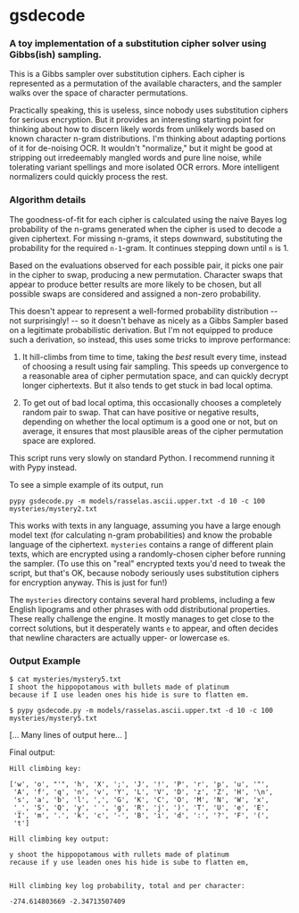 # gsdecode
### A toy implementation of a substitution cipher solver using Gibbs(ish) sampling.

This is a Gibbs sampler over substitution ciphers. Each cipher is represented as a permutation of the available characters, and the sampler walks over the space of character permutations.

Practically speaking, this is useless, since nobody uses substitution ciphers for serious encryption. But it provides an interesting starting point for thinking about how to discern likely words from unlikely words based on known character n-gram distributions. I'm thinking about adapting portions of it for de-noising OCR. It wouldn't "normalize," but it might be good at stripping out irredeemably mangled words and pure line noise, while tolerating variant spellings and more isolated OCR errors. More intelligent normalizers could quickly process the rest.

### Algorithm details

The goodness-of-fit for each cipher is calculated using the naive Bayes log probability of the n-grams generated when the cipher is used to decode a given ciphertext. For missing n-grams, it steps downward, substituting the probability for the required `n-1`-gram. It continues stepping down until `n` is 1.

Based on the evaluations observed for each possible pair, it picks one pair in the cipher to swap, producing a new permutation. Character swaps that appear to produce better results are more likely to be chosen, but all possible swaps are considered and assigned a non-zero probability.

This doesn't appear to represent a well-formed probability distribution -- not surprisingly! -- so it doesn't behave as nicely as a Gibbs Sampler based on a legitimate probabilistic derivation. But I'm not equipped to produce such a derivation, so instead, this uses some tricks to improve performance:

1. It hill-climbs from time to time, taking the _best_ result every time, instead of choosing a result using fair sampling. This speeds up convergence to a reasonable area of cipher permutation space, and can quickly decrypt longer ciphertexts. But it also tends to get stuck in bad local optima.

2. To get out of bad local optima, this occasionally chooses a completely random pair to swap. That can have positive or negative results, depending on whether the local optimum is a good one or not, but on average, it ensures that most plausible areas of the cipher permutation space are explored.

This script runs very slowly on standard Python. I recommend running it with Pypy instead.

To see a simple example of its output, run

    pypy gsdecode.py -m models/rasselas.ascii.upper.txt -d 10 -c 100 mysteries/mystery2.txt

This works with texts in any language, assuming you have a large enough model text (for calculating n-gram probabilities) and know the probable language of the ciphertext. `mysteries` contains a range of different plain texts, which are encrypted using a randomly-chosen cipher before running the sampler. (To use this on "real" encrypted texts you'd need to tweak the script, but that's OK, because nobody seriously uses substitution ciphers for encryption anyway. This is just for fun!)

The `mysteries` directory contains several hard problems, including a few English lipograms and other phrases with odd distributional properties. These really challenge the engine. It mostly manages to get close to the correct solutions, but it desperately wants `e` to appear, and often decides that newline characters are actually upper- or lowercase `e`s.

### Output Example

```
$ cat mysteries/mystery5.txt 
I shoot the hippopotamous with bullets made of platinum
because if I use leaden ones his hide is sure to flatten em.

$ pypy gsdecode.py -m models/rasselas.ascii.upper.txt -d 10 -c 100 mysteries/mystery5.txt 
```
[... Many lines of output here... ]

Final output:

```
Hill climbing key: 

['w', 'o', "'", 'h', 'X', ';', 'J', '!', 'P', 'r', 'p', 'u', '"', 
 'A', 'f', 'q', 'n', 'v', 'Y', 'L', 'V', 'D', 'z', 'Z', 'H', '\n', 
 's', 'a', 'b', 'l', ',', 'G', 'K', 'C', 'O', 'M', 'N', 'W', 'x', 
 '_', 'S', 'Q', 'y', ' ', 'g', 'R', 'j', ')', 'T', 'U', 'e', 'E', 
 'I', 'm', '.', 'k', 'c', '-', 'B', 'i', 'd', ':', '?', 'F', '(', 
 't']

Hill climbing key output: 

y shoot the hippopotamous with rullets made of platinum
recause if y use leaden ones his hide is sube to flatten em,


Hill climbing key log probability, total and per character: 

-274.614803669 -2.34713507409
```
